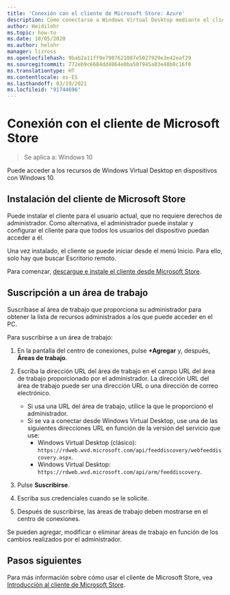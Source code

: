 ```yaml
---
title: 'Conexión con el cliente de Microsoft Store: Azure'
description: Cómo conectarse a Windows Virtual Desktop mediante el cliente de Microsoft Store.
author: Heidilohr
ms.topic: how-to
ms.date: 10/05/2020
ms.author: helohr
manager: lizross
ms.openlocfilehash: 9bab2a11ff9e7907621087e5027929e3e42eaf29
ms.sourcegitcommit: 772eb9c6684dd4864e0ba507945a83e48b8c16f0
ms.translationtype: HT
ms.contentlocale: es-ES
ms.lasthandoff: 03/19/2021
ms.locfileid: "91744696"
---
```

# <a name="connect-with-the-microsoft-store-client"></a>Conexión con el cliente de Microsoft Store

>Se aplica a: Windows 10

Puede acceder a los recursos de Windows Virtual Desktop en dispositivos con Windows 10.

## <a name="install-the-microsoft-store-client"></a>Instalación del cliente de Microsoft Store

Puede instalar el cliente para el usuario actual, que no requiere derechos de administrador. Como alternativa, el administrador puede instalar y configurar el cliente para que todos los usuarios del dispositivo puedan acceder a él.

Una vez instalado, el cliente se puede iniciar desde el menú Inicio. Para ello, solo hay que buscar Escritorio remoto.

Para comenzar, [descargue e instale el cliente desde Microsoft Store](https://www.microsoft.com/store/productId/9WZDNCRFJ3PS).

## <a name="subscribe-to-a-workspace"></a>Suscripción a un área de trabajo

Suscríbase al área de trabajo que proporciona su administrador para obtener la lista de recursos administrados a los que puede acceder en el PC.

Para suscribirse a un área de trabajo:

1. En la pantalla del centro de conexiones, pulse **+Agregar** y, después, **Áreas de trabajo**.
2. Escriba la dirección URL del área de trabajo en el campo URL del área de trabajo proporcionado por el administrador. La dirección URL del área de trabajo puede ser una dirección URL o una dirección de correo electrónico.
   
   - Si usa una URL del área de trabajo, utilice la que le proporcionó el administrador.
   - Si se va a conectar desde Windows Virtual Desktop, use una de las siguientes direcciones URL en función de la versión del servicio que use:
       - Windows Virtual Desktop (clásico): `https://rdweb.wvd.microsoft.com/api/feeddiscovery/webfeeddiscovery.aspx`.
       - Windows Virtual Desktop: `https://rdweb.wvd.microsoft.com/api/arm/feeddiscovery`.
  
3. Pulse **Suscribirse**.
4. Escriba sus credenciales cuando se le solicite.
5. Después de suscribirse, las áreas de trabajo deben mostrarse en el centro de conexiones.

Se pueden agregar, modificar o eliminar áreas de trabajo en función de los cambios realizados por el administrador.

## <a name="next-steps"></a>Pasos siguientes

Para más información sobre cómo usar el cliente de Microsoft Store, vea [Introducción al cliente de Microsoft Store](/windows-server/remote/remote-desktop-services/clients/windows/).